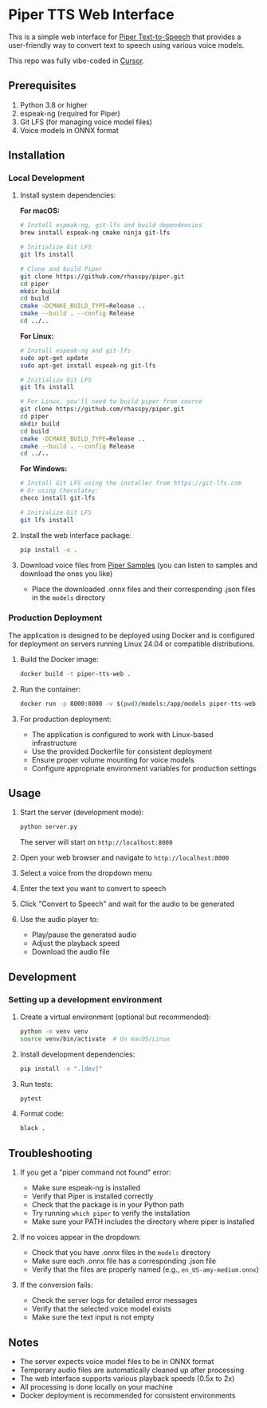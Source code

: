 # Piper TTS Web Interface

This is a simple web interface for [Piper Text-to-Speech](https://github.com/rhasspy/piper) that provides a user-friendly way to convert text to speech using various voice models.

This repo was fully vibe-coded in [Cursor](https://www.cursor.com/).

## Prerequisites

1. Python 3.8 or higher
2. espeak-ng (required for Piper)
3. Git LFS (for managing voice model files)
4. Voice models in ONNX format

## Installation

### Local Development

1. Install system dependencies:

   **For macOS:**
   ```bash
   # Install espeak-ng, git-lfs and build dependencies
   brew install espeak-ng cmake ninja git-lfs
   
   # Initialize Git LFS
   git lfs install
   
   # Clone and build Piper
   git clone https://github.com/rhasspy/piper.git
   cd piper
   mkdir build
   cd build
   cmake -DCMAKE_BUILD_TYPE=Release ..
   cmake --build . --config Release
   cd ../..
   ```

   **For Linux:**
   ```bash
   # Install espeak-ng and git-lfs
   sudo apt-get update
   sudo apt-get install espeak-ng git-lfs
   
   # Initialize Git LFS
   git lfs install
   
   # For Linux, you'll need to build piper from source
   git clone https://github.com/rhasspy/piper.git
   cd piper
   mkdir build
   cd build
   cmake -DCMAKE_BUILD_TYPE=Release ..
   cmake --build . --config Release
   cd ../..
   ```

   **For Windows:**
   ```bash
   # Install Git LFS using the installer from https://git-lfs.com
   # Or using Chocolatey:
   choco install git-lfs
   
   # Initialize Git LFS
   git lfs install
   ```

2. Install the web interface package:
   ```bash
   pip install -e .
   ```

3. Download voice files from [Piper Samples](https://rhasspy.github.io/piper-samples/) (you can listen to samples and download the ones you like)
   - Place the downloaded .onnx files and their corresponding .json files in the `models` directory

### Production Deployment

The application is designed to be deployed using Docker and is configured for deployment on servers running Linux 24.04 or compatible distributions.

1. Build the Docker image:
   ```bash
   docker build -t piper-tts-web .
   ```

2. Run the container:
   ```bash
   docker run -p 8000:8000 -v $(pwd)/models:/app/models piper-tts-web
   ```

3. For production deployment:
   - The application is configured to work with Linux-based infrastructure
   - Use the provided Dockerfile for consistent deployment
   - Ensure proper volume mounting for voice models
   - Configure appropriate environment variables for production settings

## Usage

1. Start the server (development mode):
   ```bash
   python server.py
   ```
   The server will start on `http://localhost:8000`

2. Open your web browser and navigate to `http://localhost:8000`

3. Select a voice from the dropdown menu

4. Enter the text you want to convert to speech

5. Click "Convert to Speech" and wait for the audio to be generated

6. Use the audio player to:
   - Play/pause the generated audio
   - Adjust the playback speed
   - Download the audio file

## Development

### Setting up a development environment

1. Create a virtual environment (optional but recommended):
   ```bash
   python -m venv venv
   source venv/bin/activate  # On macOS/Linux
   ```

2. Install development dependencies:
   ```bash
   pip install -e ".[dev]"
   ```

3. Run tests:
   ```bash
   pytest
   ```

4. Format code:
   ```bash
   black .
   ```

## Troubleshooting

1. If you get a "piper command not found" error:
   - Make sure espeak-ng is installed
   - Verify that Piper is installed correctly
   - Check that the package is in your Python path
   - Try running `which piper` to verify the installation
   - Make sure your PATH includes the directory where piper is installed

2. If no voices appear in the dropdown:
   - Check that you have .onnx files in the `models` directory
   - Make sure each .onnx file has a corresponding .json file
   - Verify that the files are properly named (e.g., `en_US-amy-medium.onnx`)

3. If the conversion fails:
   - Check the server logs for detailed error messages
   - Verify that the selected voice model exists
   - Make sure the text input is not empty

## Notes

- The server expects voice model files to be in ONNX format
- Temporary audio files are automatically cleaned up after processing
- The web interface supports various playback speeds (0.5x to 2x)
- All processing is done locally on your machine
- Docker deployment is recommended for consistent environments 